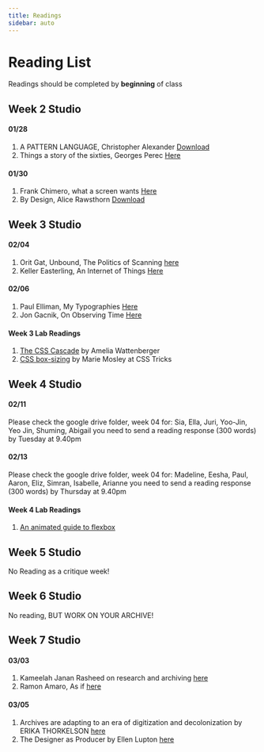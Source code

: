 ```yaml
---
title: Readings
sidebar: auto
---
```


# Reading List

Readings should be completed by <b>beginning</b> of class

## Week 2 Studio

#### 01/28

1. A PATTERN LANGUAGE, Christopher Alexander [Download](../patternlanguage.pdf)
2. Things a story of the sixties, Georges Perec [Here](https://issuu.com/de_repente/docs/things__a_story_of_the_sixties__a_m)

#### 01/30

1. Frank Chimero, what a screen wants [Here](https://frankchimero.com/writing/what-screens-want/)
2. By Design, Alice Rawsthorn [Download](../By-Design.pdf)

## Week 3 Studio

#### 02/04

1. Orit Gat, Unbound, The Politics of Scanning [here](https://rhizome.org/editorial/2014/oct/9/unbound-politics-scanning/)
2. Keller Easterling, An Internet of Things [Here](https://www.e-flux.com/journal/31/68189/an-internet-of-things/)

#### 02/06

1. Paul Elliman, My Typographies [Here](https://www.are.na/block/6086004)
2. Jon Gacnik, On Observing Time [Here](https://jongacnik.com/text/on-observing-time)

#### Week 3 Lab Readings

1. [The CSS Cascade](https://wattenberger.com/blog/css-cascade) by Amelia Wattenberger
2. [CSS box-sizing](https://css-tricks.com/box-sizing/) by Marie Mosley at CSS Tricks

## Week 4 Studio

#### 02/11

Please check the google drive folder, week 04
for: Sia, Ella, Juri, Yoo-Jin, Yeo Jin, Shuming, Abigail you need to send a reading response (300 words) by Tuesday at 9.40pm

#### 02/13

Please check the google drive folder, week 04
for: Madeline, Eesha, Paul, Aaron, Eliz, Simran, Isabelle, Arianne you need to send a reading response (300 words) by Thursday at 9.40pm

#### Week 4 Lab Readings

1. [An animated guide to flexbox](https://www.freecodecamp.org/news/an-animated-guide-to-flexbox-d280cf6afc35/)

## Week 5 Studio

No Reading as a critique week!

## Week 6 Studio

No reading, BUT WORK ON YOUR ARCHIVE!

## Week 7 Studio

#### 03/03

1. Kameelah Janan Rasheed on research and archiving [here](https://thecreativeindependent.com/people/kameelah-janan-rasheed-on-research-and-archiving/)
2. Ramon Amaro, As if [here](https://www.e-flux.com/architecture/becoming-digital/248073/as-if/)

#### 03/05

1. Archives are adapting to an era of digitization and decolonization by ERIKA THORKELSON [here](https://www.universityaffairs.ca/features/feature-article/archives-are-adapting-to-an-era-of-digitization-and-decolonization/)
2. The Designer as Producer by Ellen Lupton [here](http://elupton.com/2010/10/the-designer-as-producer/)
